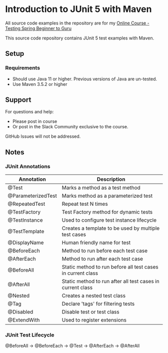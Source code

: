 # Introduction to JUnit 5 with Maven

All source code examples in the repository are for my [Online Course - Testing Spring Beginner to Guru](https://www.udemy.com/testing-spring-boot-beginner-to-guru/?couponCode=GITHUB_REPO)

This source code repository contains JUnit 5 test examples with Maven.

## Setup
### Requirements
* Should use Java 11 or higher. Previous versions of Java are un-tested.
* Use Maven 3.5.2 or higher

## Support
For questions and help:
* Please post in course
* Or post in the Slack Community exclusive to the course.

GitHub Issues will not be addressed.



## Notes

### JUnit Annotations

| Annotation         | Description                                                 |
|--------------------|-------------------------------------------------------------|
| @Test              | Marks a method as a test method                             |
| @ParameterizedTest | Marks method as a parameterized test                        |
| @RepeatedTest      | Repeat test N times                                         |
| @TestFactory       | Test Factory method for dynamic tests                       |
| @TestInstance      | Used to configure test instance lifecycle                   |
| @TestTemplate      | Creates a template to be used by multiple test cases        |
| @DisplayName       | Human friendly name for test                                |
| @BeforeEach        | Method to run before each test case                         |
| @AfterEach         | Method to run after each test case                          |
| @BeforeAll         | Static method to run before all test cases in current class |
| @AfterAll          | Static method to run after all test cases in current class  |
| @Nested            | Creates a nested test class                                 |
| @Tag               | Declare 'tags' for filtering tests                          |
| @Disabled          | Disable test or test class                                  |
| @ExtendWith        | Used to register extensions                                 |

### JUnit Test Lifecycle

@BeforeAll -> @BeforeEach -> @Test -> @AfterEach -> @AfterAll
